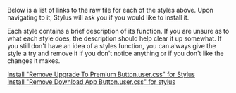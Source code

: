 Below is a list of links to the raw file for each of the styles above. Upon navigating to it, Stylus will ask you if you would like to install it.  

Each style contains a brief description of its function. If you are unsure as to what each style does, the description should help clear it up somewhat. If you still don't have an idea of a styles function, you can always give the style a try and remove it if you don't notice anything or if you don't like the changes it makes.  

[Install "Remove Upgrade To Premium Button.user.css" for Stylus](https://github.com/Neop0litan/CSS-Tweaks/raw/main/Stylus/spotify.com/Remove%20Upgrade%20To%20Premium%20Button.user.css)  
[Install "Remove Download App Button.user.css" for stylus](https://github.com/Neop0litan/CSS-Tweaks/raw/main/Stylus/spotify.com/Remove%20Install%20App%20Button.user.css)
